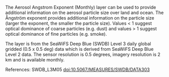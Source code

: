 The Aerosol Angstrom Exponent (Monthly) layer can be used to provide additional information on the aerosol particle size over land and ocean. The Ångström exponent provides additional information on the particle size (larger the exponent, the smaller the particle size). Values < 1 suggest optical dominance of coarse particles (e.g. dust) and values > 1 suggest optical dominance of fine particles (e.g. smoke).

The layer is from the SeaWiFS Deep Blue (SWDB) Level 3 daily global gridded (0.5 x 0.5 deg) data which is derived from SeaWiFS Deep Blue Level 2 data. The sensor resolution is 0.5 degrees, imagery resolution is 2 km and is available monthly.

References: SWDB_L3M05 [doi:10.5067/MEASURES/SWDB/DATA303](https://doi.org/10.5067/MEASURES/SWDB/DATA303)